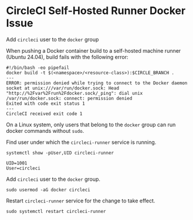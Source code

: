 # CircleCI Self-Hosted Runner Docker Issue

<tldr><p>Add <code>circleci</code> user to the <code>docker</code> group</p></tldr>

When pushing a Docker container build to a self-hosted machine runner (Ubuntu 24.04), build fails with the following error:
```shell
#!/bin/bash -eo pipefail
docker build -t $(<namespace>/<resource-class>):$CIRCLE_BRANCH .
---
ERROR: permission denied while trying to connect to the Docker daemon socket at unix:///var/run/docker.sock: Head "http://%2Fvar%2Frun%2Fdocker.sock/_ping": dial unix /var/run/docker.sock: connect: permission denied
Exited with code exit status 1
---
CircleCI received exit code 1
```
On a Linux system, only users that belong to the `docker` group can run docker commands without `sudo`.

Find user under which the `circleci-runner` service is running.
```shell
systemctl show -pUser,UID circleci-runner
```
```shell
UID=1001
User=circleci
```
Add `circleci` user to the `docker` group.
```shell
sudo usermod -aG docker circleci
```
Restart `circleci-runner` service for the change to take effect.
```shell
sudo systemctl restart circleci-runner
```